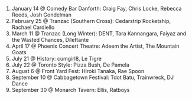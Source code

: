 1. January 14 @ Comedy Bar Danforth: Craig Fay, Chris Locke, Rebecca Reeds, Josh Gondelman
1. February 25 @ Tranzac (Southern Cross): Cedarstrip Rocketship, Rachael Cardiello
1. March 11 @ Tranzac (Long Winter): DENT, Tara Kannangara, Faiyaz and the Wasted Chances, Dilettante
1. April 17 @ Phoenix Concert Theatre: Adeem the Artist, The Mountain Goats
1. July 21 @ History: cumgirl8, Le Tigre
1. July 22 @ Toronto Style: Pizza Bush, De Pamela
1. August 6 @ Front Yard Fest: Hiroki Tanaka, Rae Spoon
1. September 10 @ Cabbagetown Festival: Tdot Batu, Trainwreck, DJ Dance
1. September 30 @ Monarch Tavern: Ellis, Ratboys
